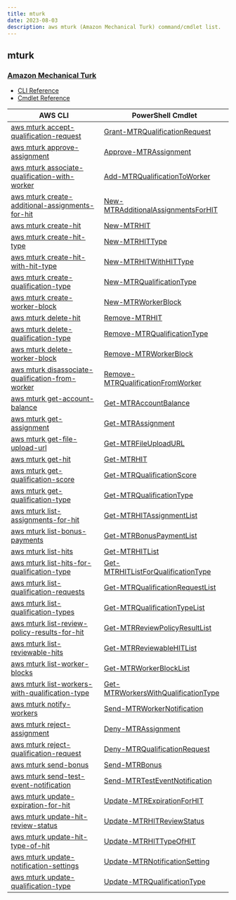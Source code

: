 ```yaml
---
title: mturk
date: 2023-08-03
description: aws mturk (Amazon Mechanical Turk) command/cmdlet list.
---
```


## mturk

### [Amazon Mechanical Turk](https://www.mturk.com/)

* [CLI Reference](https://awscli.amazonaws.com/v2/documentation/api/latest/reference/mturk/index.html)
* [Cmdlet Reference](https://docs.aws.amazon.com/powershell/latest/reference/items/Amazon_MTurk_Service_cmdlets.html)

|AWS CLI|PowerShell Cmdlet|
|----|----|
|[aws mturk accept-qualification-request](https://awscli.amazonaws.com/v2/documentation/api/latest/reference/mturk/accept-qualification-request.html)|[Grant-MTRQualificationRequest](https://docs.aws.amazon.com/powershell/latest/reference/items/Grant-MTRQualificationRequest.html)|
|[aws mturk approve-assignment](https://awscli.amazonaws.com/v2/documentation/api/latest/reference/mturk/approve-assignment.html)|[Approve-MTRAssignment](https://docs.aws.amazon.com/powershell/latest/reference/items/Approve-MTRAssignment.html)|
|[aws mturk associate-qualification-with-worker](https://awscli.amazonaws.com/v2/documentation/api/latest/reference/mturk/associate-qualification-with-worker.html)|[Add-MTRQualificationToWorker](https://docs.aws.amazon.com/powershell/latest/reference/items/Add-MTRQualificationToWorker.html)|
|[aws mturk create-additional-assignments-for-hit](https://awscli.amazonaws.com/v2/documentation/api/latest/reference/mturk/create-additional-assignments-for-hit.html)|[New-MTRAdditionalAssignmentsForHIT](https://docs.aws.amazon.com/powershell/latest/reference/items/New-MTRAdditionalAssignmentsForHIT.html)|
|[aws mturk create-hit](https://awscli.amazonaws.com/v2/documentation/api/latest/reference/mturk/create-hit.html)|[New-MTRHIT](https://docs.aws.amazon.com/powershell/latest/reference/items/New-MTRHIT.html)|
|[aws mturk create-hit-type](https://awscli.amazonaws.com/v2/documentation/api/latest/reference/mturk/create-hit-type.html)|[New-MTRHITType](https://docs.aws.amazon.com/powershell/latest/reference/items/New-MTRHITType.html)|
|[aws mturk create-hit-with-hit-type](https://awscli.amazonaws.com/v2/documentation/api/latest/reference/mturk/create-hit-with-hit-type.html)|[New-MTRHITWithHITType](https://docs.aws.amazon.com/powershell/latest/reference/items/New-MTRHITWithHITType.html)|
|[aws mturk create-qualification-type](https://awscli.amazonaws.com/v2/documentation/api/latest/reference/mturk/create-qualification-type.html)|[New-MTRQualificationType](https://docs.aws.amazon.com/powershell/latest/reference/items/New-MTRQualificationType.html)|
|[aws mturk create-worker-block](https://awscli.amazonaws.com/v2/documentation/api/latest/reference/mturk/create-worker-block.html)|[New-MTRWorkerBlock](https://docs.aws.amazon.com/powershell/latest/reference/items/New-MTRWorkerBlock.html)|
|[aws mturk delete-hit](https://awscli.amazonaws.com/v2/documentation/api/latest/reference/mturk/delete-hit.html)|[Remove-MTRHIT](https://docs.aws.amazon.com/powershell/latest/reference/items/Remove-MTRHIT.html)|
|[aws mturk delete-qualification-type](https://awscli.amazonaws.com/v2/documentation/api/latest/reference/mturk/delete-qualification-type.html)|[Remove-MTRQualificationType](https://docs.aws.amazon.com/powershell/latest/reference/items/Remove-MTRQualificationType.html)|
|[aws mturk delete-worker-block](https://awscli.amazonaws.com/v2/documentation/api/latest/reference/mturk/delete-worker-block.html)|[Remove-MTRWorkerBlock](https://docs.aws.amazon.com/powershell/latest/reference/items/Remove-MTRWorkerBlock.html)|
|[aws mturk disassociate-qualification-from-worker](https://awscli.amazonaws.com/v2/documentation/api/latest/reference/mturk/disassociate-qualification-from-worker.html)|[Remove-MTRQualificationFromWorker](https://docs.aws.amazon.com/powershell/latest/reference/items/Remove-MTRQualificationFromWorker.html)|
|[aws mturk get-account-balance](https://awscli.amazonaws.com/v2/documentation/api/latest/reference/mturk/get-account-balance.html)|[Get-MTRAccountBalance](https://docs.aws.amazon.com/powershell/latest/reference/items/Get-MTRAccountBalance.html)|
|[aws mturk get-assignment](https://awscli.amazonaws.com/v2/documentation/api/latest/reference/mturk/get-assignment.html)|[Get-MTRAssignment](https://docs.aws.amazon.com/powershell/latest/reference/items/Get-MTRAssignment.html)|
|[aws mturk get-file-upload-url](https://awscli.amazonaws.com/v2/documentation/api/latest/reference/mturk/get-file-upload-url.html)|[Get-MTRFileUploadURL](https://docs.aws.amazon.com/powershell/latest/reference/items/Get-MTRFileUploadURL.html)|
|[aws mturk get-hit](https://awscli.amazonaws.com/v2/documentation/api/latest/reference/mturk/get-hit.html)|[Get-MTRHIT](https://docs.aws.amazon.com/powershell/latest/reference/items/Get-MTRHIT.html)|
|[aws mturk get-qualification-score](https://awscli.amazonaws.com/v2/documentation/api/latest/reference/mturk/get-qualification-score.html)|[Get-MTRQualificationScore](https://docs.aws.amazon.com/powershell/latest/reference/items/Get-MTRQualificationScore.html)|
|[aws mturk get-qualification-type](https://awscli.amazonaws.com/v2/documentation/api/latest/reference/mturk/get-qualification-type.html)|[Get-MTRQualificationType](https://docs.aws.amazon.com/powershell/latest/reference/items/Get-MTRQualificationType.html)|
|[aws mturk list-assignments-for-hit](https://awscli.amazonaws.com/v2/documentation/api/latest/reference/mturk/list-assignments-for-hit.html)|[Get-MTRHITAssignmentList](https://docs.aws.amazon.com/powershell/latest/reference/items/Get-MTRHITAssignmentList.html)|
|[aws mturk list-bonus-payments](https://awscli.amazonaws.com/v2/documentation/api/latest/reference/mturk/list-bonus-payments.html)|[Get-MTRBonusPaymentList](https://docs.aws.amazon.com/powershell/latest/reference/items/Get-MTRBonusPaymentList.html)|
|[aws mturk list-hits](https://awscli.amazonaws.com/v2/documentation/api/latest/reference/mturk/list-hits.html)|[Get-MTRHITList](https://docs.aws.amazon.com/powershell/latest/reference/items/Get-MTRHITList.html)|
|[aws mturk list-hits-for-qualification-type](https://awscli.amazonaws.com/v2/documentation/api/latest/reference/mturk/list-hits-for-qualification-type.html)|[Get-MTRHITListForQualificationType](https://docs.aws.amazon.com/powershell/latest/reference/items/Get-MTRHITListForQualificationType.html)|
|[aws mturk list-qualification-requests](https://awscli.amazonaws.com/v2/documentation/api/latest/reference/mturk/list-qualification-requests.html)|[Get-MTRQualificationRequestList](https://docs.aws.amazon.com/powershell/latest/reference/items/Get-MTRQualificationRequestList.html)|
|[aws mturk list-qualification-types](https://awscli.amazonaws.com/v2/documentation/api/latest/reference/mturk/list-qualification-types.html)|[Get-MTRQualificationTypeList](https://docs.aws.amazon.com/powershell/latest/reference/items/Get-MTRQualificationTypeList.html)|
|[aws mturk list-review-policy-results-for-hit](https://awscli.amazonaws.com/v2/documentation/api/latest/reference/mturk/list-review-policy-results-for-hit.html)|[Get-MTRReviewPolicyResultList](https://docs.aws.amazon.com/powershell/latest/reference/items/Get-MTRReviewPolicyResultList.html)|
|[aws mturk list-reviewable-hits](https://awscli.amazonaws.com/v2/documentation/api/latest/reference/mturk/list-reviewable-hits.html)|[Get-MTRReviewableHITList](https://docs.aws.amazon.com/powershell/latest/reference/items/Get-MTRReviewableHITList.html)|
|[aws mturk list-worker-blocks](https://awscli.amazonaws.com/v2/documentation/api/latest/reference/mturk/list-worker-blocks.html)|[Get-MTRWorkerBlockList](https://docs.aws.amazon.com/powershell/latest/reference/items/Get-MTRWorkerBlockList.html)|
|[aws mturk list-workers-with-qualification-type](https://awscli.amazonaws.com/v2/documentation/api/latest/reference/mturk/list-workers-with-qualification-type.html)|[Get-MTRWorkersWithQualificationType](https://docs.aws.amazon.com/powershell/latest/reference/items/Get-MTRWorkersWithQualificationType.html)|
|[aws mturk notify-workers](https://awscli.amazonaws.com/v2/documentation/api/latest/reference/mturk/notify-workers.html)|[Send-MTRWorkerNotification](https://docs.aws.amazon.com/powershell/latest/reference/items/Send-MTRWorkerNotification.html)|
|[aws mturk reject-assignment](https://awscli.amazonaws.com/v2/documentation/api/latest/reference/mturk/reject-assignment.html)|[Deny-MTRAssignment](https://docs.aws.amazon.com/powershell/latest/reference/items/Deny-MTRAssignment.html)|
|[aws mturk reject-qualification-request](https://awscli.amazonaws.com/v2/documentation/api/latest/reference/mturk/reject-qualification-request.html)|[Deny-MTRQualificationRequest](https://docs.aws.amazon.com/powershell/latest/reference/items/Deny-MTRQualificationRequest.html)|
|[aws mturk send-bonus](https://awscli.amazonaws.com/v2/documentation/api/latest/reference/mturk/send-bonus.html)|[Send-MTRBonus](https://docs.aws.amazon.com/powershell/latest/reference/items/Send-MTRBonus.html)|
|[aws mturk send-test-event-notification](https://awscli.amazonaws.com/v2/documentation/api/latest/reference/mturk/send-test-event-notification.html)|[Send-MTRTestEventNotification](https://docs.aws.amazon.com/powershell/latest/reference/items/Send-MTRTestEventNotification.html)|
|[aws mturk update-expiration-for-hit](https://awscli.amazonaws.com/v2/documentation/api/latest/reference/mturk/update-expiration-for-hit.html)|[Update-MTRExpirationForHIT](https://docs.aws.amazon.com/powershell/latest/reference/items/Update-MTRExpirationForHIT.html)|
|[aws mturk update-hit-review-status](https://awscli.amazonaws.com/v2/documentation/api/latest/reference/mturk/update-hit-review-status.html)|[Update-MTRHITReviewStatus](https://docs.aws.amazon.com/powershell/latest/reference/items/Update-MTRHITReviewStatus.html)|
|[aws mturk update-hit-type-of-hit](https://awscli.amazonaws.com/v2/documentation/api/latest/reference/mturk/update-hit-type-of-hit.html)|[Update-MTRHITTypeOfHIT](https://docs.aws.amazon.com/powershell/latest/reference/items/Update-MTRHITTypeOfHIT.html)|
|[aws mturk update-notification-settings](https://awscli.amazonaws.com/v2/documentation/api/latest/reference/mturk/update-notification-settings.html)|[Update-MTRNotificationSetting](https://docs.aws.amazon.com/powershell/latest/reference/items/Update-MTRNotificationSetting.html)|
|[aws mturk update-qualification-type](https://awscli.amazonaws.com/v2/documentation/api/latest/reference/mturk/update-qualification-type.html)|[Update-MTRQualificationType](https://docs.aws.amazon.com/powershell/latest/reference/items/Update-MTRQualificationType.html)|

